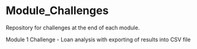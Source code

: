 # Module_Challenges
Repository for challenges at the end of each module.

Module 1 Challenge - Loan analysis with exporting of results into CSV file
